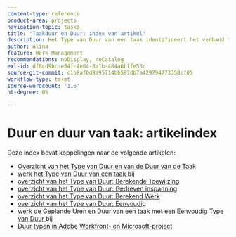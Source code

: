 ```yaml
---
content-type: reference
product-area: projects
navigation-topic: tasks
title: 'Taakduur en Duur: index van artikel'
description: Het Type van Duur van een taak identificeert het verband tussen het aantal middelen die aan een taak, de totale inspanning, en de totale Duur van de taak worden toegewezen. In de volgende artikelen vindt u meer informatie over de duur en het type duur van taken.
author: Alina
feature: Work Management
recommendations: noDisplay, noCatalog
exl-id: df6cd9bc-e34f-4e84-8a1b-484a6bffe53c
source-git-commit: c1b8af0d8a95714bb597db7a429794773358cf05
workflow-type: tm+mt
source-wordcount: '116'
ht-degree: 0%

---
```


# Duur en duur van taak: artikelindex

<!-- Audited: 1/2024 -->

Deze index bevat koppelingen naar de volgende artikelen:

* [ Overzicht van het Type van Duur en van de Duur van de Taak ](../../../manage-work/tasks/taskdurtn/task-duration-and-duration-type.md)
* [ werk het Type van Duur van een taak ](../../../manage-work/tasks/taskdurtn/update-duration-type-of-task.md) bij
* [ overzicht van het Type van Duur: Berekende Toewijzing ](../../../manage-work/tasks/taskdurtn/calculated-assignment.md)
* [ overzicht van het Type van Duur: Gedreven inspanning ](../../../manage-work/tasks/taskdurtn/effort-driven.md)
* [ overzicht van het Type van Duur: Berekend Werk ](../../../manage-work/tasks/taskdurtn/calculated-work.md)
* [ overzicht van het Type van Duur: Eenvoudig ](../../../manage-work/tasks/taskdurtn/simple-duration-type.md)
* [ werk de Geplande Uren en Duur van een taak met een Eenvoudig Type van Duur ](../../../manage-work/tasks/taskdurtn/update-planned-hours-duration-for-simple-duration-task.md) bij
* [Duur typen in Adobe Workfront- en Microsoft-project](../../../manage-work/tasks/taskdurtn/workfront-ms-project-duration-types.md)


